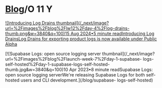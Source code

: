 # [Blog](/blog)/O 11 Y

[![Introducing Log Drains
thumbnail](/_next/image?url=%2Fimages%2Fblog%2Flw12%2Fday-4%2Flog-drains-
thumb.png&w=3840&q=100)15 Aug 2024•5 minute readIntroducing Log DrainsLog
Drains for exporting product logs is now available under Public
Alpha](/blog/log-drains)

[![Supabase Logs: open source logging server
thumbnail](/_next/image?url=%2Fimages%2Fblog%2Flaunch-week-7%2Fday-1-supabase-
logs-self-hosted%2Fday-1-supabase-logs-self-hosted-thumb.jpg&w=3840&q=100)10
Apr 2023•8 minute readSupabase Logs: open source logging serverWe're releasing
Supabase Logs for both self-hosted users and CLI development.](/blog/supabase-
logs-self-hosted)

